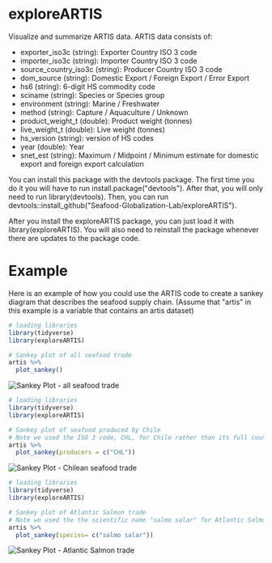 # exploreARTIS

Visualize and summarize ARTIS data. ARTIS data consists of:

- exporter_iso3c (string): Exporter Country ISO 3 code
- importer_iso3c (string): Importer Country ISO 3 code
- source_country_iso3c (string): Producer Country ISO 3 code
- dom_source (string): Domestic Export / Foreign Export / Error Export
- hs6 (string): 6-digit HS commodity code
- sciname (string): Species or Species group
- environment (string): Marine / Freshwater
- method (string): Capture / Aquaculture / Unknown
- product_weight_t (double): Product weight (tonnes)
- live_weight_t (double): Live weight (tonnes)
- hs_version (string): version of HS codes
- year (double): Year
- snet_est (string): Maximum / Midpoint / Minimum estimate for domestic export and foreign export calculation

You can install this package with the devtools package. The first time you do it you will have to run install.package("devtools"). After that, you will only need to run library(devtools). Then, you can run devtools::install_github("Seafood-Globalization-Lab/exploreARTIS").

After you install the exploreARTIS package, you can just load it with library(exploreARTIS). You will also need to reinstall the package whenever there are updates to the package code.

# Example

Here is an example of how you could use the ARTIS code to create a sankey diagram that describes the seafood supply chain. (Assume that "artis" in this example is a variable that contains an artis dataset)

```r
# loading libraries
library(tidyverse)
library(exploreARTIS)

# Sankey plot of all seafood trade
artis %>%
  plot_sankey()

```

![Sankey Plot - all seafood trade](imgs/sankey_all_trade.png)

```r
# loading libraries
library(tidyverse)
library(exploreARTIS)

# Sankey plot of seafood produced by Chile
# Note we used the ISO 3 code, CHL, for Chile rather than its full country name
artis %>%
  plot_sankey(producers = c("CHL"))

```

![Sankey Plot - Chilean seafood trade](imgs/sankey_chl_trade.png)

```r
# loading libraries
library(tidyverse)
library(exploreARTIS)

# Sankey plot of Atlantic Salmon trade
# Note we used the the scientific name "salmo salar" for Atlantic Salmon rather than its common name
artis %>%
  plot_sankey(species= c("salmo salar"))
```

![Sankey Plot - Atlantic Salmon trade](imgs/sankey_salmo_salar.png)
